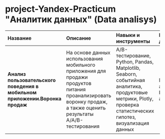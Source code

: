 # project-Yandex-Practicum "Аналитик данных" (Data analisys)



| Название              | Описание               | Навыки и инструменты|        Направление деятельности|
| :-------------------- | :--------------------- |:---------------------------|:----------------|
| **Анализ пользовательского поведения в мобильном приложении.Воронка продаж** | На основе данных использования мобильного приложения для продажи продуктов питания проанализировать воронку продаж, а также оценить результаты A/A/B-тестирования| A/B-тестирование, Python, Pandas, Matplotlib, Seaborn, событийная аналитика, продуктовые метрики, Plotly, проверка статистических гипотез, визуализация данных | Маркетинг-аналитик, Продуктовый аналитик|
